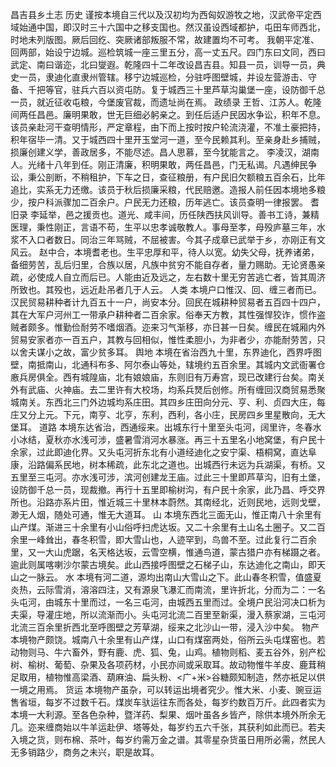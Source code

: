 昌吉县乡土志
历史
    谨按本境自三代以及汉初均为西匈奴游牧之地，汉武帝平定西域始通中国，即汉时三十六国中之移支国也。然汉虽设西域都护，屯田车师西北，时地未列版图。厥后回纥、突厥诸部叛服不常，故建置均不可考。
    我朝平定准、回两部，始设宁边城。巡检筑城一座三里五分，高一丈五尺。四门东曰文同，西曰武定、南曰谐迩，北曰燮遐。乾隆四十二年改设昌吉县。知县一员，训导一员，典史一员，隶迪化直隶州管辖。移宁边城巡检，分驻呼图壁城，并设左营游击、守备、千把等官，驻兵六百以资屯防。复于城西三十里芦草沟巢堡一座，设防御千总一员，就近征收屯粮，今堡废官裁，而遗址尚在焉。
政绩录
    王哲、江苏人。乾隆间两任昌邑。廉明果敢，世无巨细必躬亲之。到任后适户民因水争讼，积年不息。该员亲赴河干查明情形，严定章程，由下而上按时按户轮流浇灌，不准土豪把持，积年宿毕一清。又于城西四十里开玉堂河一道，至今民赖其利。至亲身赴乡捕贼，损廉创建义学，善政居多，不能尽述。昌人思慕，至今犹能言之。
    李凌汉，湖南人。光绪十八年到任。刚正清廉，积明果敢，两任昌邑，门无私谒。凡遇绅民争讼，秉公剖断，不稍租护，下车之日，查征粮册，有户民旧欠额粮五百余石，比年追比，实系无力还缴。该员于秋后损廉采粮，代民赔邀。造报人前任因本境地多粮少，按户科派骤加二百余户。户民无力还粮，历年逃亡。该员查明一律报罢。
耆旧录
    李延举，邑之援贡也。道光、咸丰间，历任陕西扶风训导。善书工诗，兼精医理，秉性刚正，言语不苟，生平以忠孝诚敬教人。事母至孝，母殁庐墓三年，水浆不入口者数日。同治三年骂贼，不屈被害。今其子成章已武举于乡，亦刚正有文风云。
    赵中合，本境耆老也。生平忠厚和平，待人以宽。幼失父母，抚养诸弟，备细劳苦，乱后归里，合族以居，凡族中贫穷不能自存者，量力赐助。无论贤愚亲疏，必使成人自立而后已。人能由近及远之，左右数十里无穷苦逃亡者，皆其周济所致也。其殁也，远近赴吊者几于人云。
人类
    本境户口惟汉、回、缠三者而已。汉民贸易耕种者计九百五十一户，尚安本分。回民在城耕种贸易者五百四十四户，其在大军户河州工一带承户耕种者二百余家。俗奉天方教，其性强悍狡诈，惯作盗贼者颇多。惟勤俭耐劳不嗜烟酒。迩来习气渐移，亦日甚一日矣。缠民在城厢内外贸易安家者亦一百五户，其教与回相似，惟性柔胆小，为非者少，亦能耐劳苦，只以舍夫谋小之故，富少贫多耳。
舆地
    本境在省治西九十里，东界迪化，西界呼图壁，南抵南山，北通科布多、阿尔泰山等处，辖境约五百余里。其城内文武衙署仓廒兵房俱全。西有城隍庙，北有娘娘庙，东则旧有万寿宫，现已改建行台矣。南关外有武庙、火神庙。去二里许有大校场，均系兵燹后创修。所有缠回汉商贸易悉聚城南关。东西北三门外边城均系庄田。其四乡庄田向分元、亨、利、贞四大庄，每庄又分上元。下元，南亨、北亨，东利，西利，各小庄，民房四乡里星散向，无大堡耳。
道路
    本境东达省治，西通绥来。出城东行十里至头屯河，阔里许，冬春水小冰结，夏秋亦水浅可涉，盛暑雪消河水暴涨。再三十五里名小地窝堡，有户民十余家，过此即迪化界。又头屯河折东北有小道经迪化之安宁渠、梧桐窝，直达阜康，沿路偏系民地，树本稀疏，此东北之道也。出城西行未远为兵湖渠，有桥。又五里至三屯河。亦水浅可涉，滨河创建龙王庙。过此三十里即芦草沟，旧有土堡，设防御千总一员，现裁撤。再行十五里即榆树沟，有户民十余家，此乃昌、呼交界所也。沿路亦系片田，惟近城三十里林本蔚然。其南经北，近则民地，远则戈壁，渺无人烟，随处可通，惟无大道耳。
山
    本境东西北三面无山，惟正南八十余里有山产煤。渐进三十余里有小山俗呼扫虎达坂。又二十余里有土山名土圈子。又二百余里一峰耸出，春冬积雪，即大雪山也，人迹罕到，鸟兽不至。过此复行二百余里，又一大山虎踞，名天格达坂，云雪空横，惟通鸟道，蒙古猎户亦有梯蹑之者。逾此则属喀喇沙尔蒙古境矣。此山西接呼图壁之石梯子山，东达迪化之南山，即天山之一脉云。
水
    本境有河二道，源均出南山大雪山之下。此山春冬积雪，值盛夏炎热，云际雪消，溶溶四注，又有源泉飞瀑汇而南流，里许折北，分而为二：一名头屯河，由城东十里而过，一名三屯河，由城西五里而过。全境户民沿河决口析为夫渠，导灌庄地，所以流渐而小。头屯河北流二百里至新渠，漫入蔡家湖，三屯河北流三百余里折西北至呼图壁之芳草湖，绥来之北沙山一带，浸入沙中矣。
物产
    本境物产颇饶。城南八十余里有山产煤，山口有煤窑两处，俗所云头屯煤窑也。若动物则马、牛六畜外，野有鹿、虎、狐、兔，山鸡。植物则稻、麦五谷外，别产松树、榆树、葡萄、杂果及各项药材，小民亦间或采取耳。故动物惟牛羊皮、鹿茸稍足取用，植物惟高梁酒、葫麻油、扁头粉、<广+米>谷糖颇知制造，然亦衹足以供一境之用焉。
货运
    本境物产虽杂，可以转运出境者究少。惟大米、小麦、豌豆运售省垣，每岁不过数千石。煤炭车驮运往东而各处，每岁约数百万斤。此四者实为本境一大利源。至各色杂种，暨洋药、梨果、烟叶虽各乡皆产，除供本境外所余无几。迩来缠商始以牛羊运赴伊、塔等处，每岁约五六千张，其获利如此而已。若夫入境之货，则布棉、茶叶，每岁约需万金之谱。其零星杂货虽日用所必需，然民人无多销路少，商务之未兴，职是故耳。
